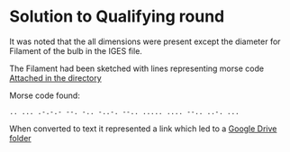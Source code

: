 # Solution to Qualifying round

It was noted that the all dimensions were present except the diameter for Filament of the bulb in the IGES file.

The Filament had been sketched with lines representing morse code [Attached in the directory](Bulb_Filament.png)

Morse code found: 

`.. ... .-.-.- --. -.. -..-. --.. ..... .... --.. ..-. ...`

When converted to text it represented a link which led to a [Google Drive folder](is.gd/z5hzfs)
